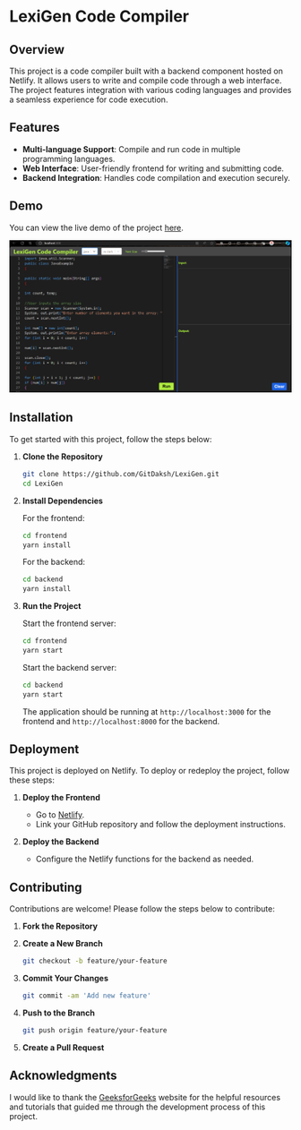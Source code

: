 # LexiGen Code Compiler

## Overview

This project is a code compiler built with a backend component hosted on Netlify. It allows users to write and compile code through a web interface. The project features integration with various coding languages and provides a seamless experience for code execution.

## Features

- **Multi-language Support**: Compile and run code in multiple programming languages.
- **Web Interface**: User-friendly frontend for writing and submitting code.
- **Backend Integration**: Handles code compilation and execution securely.

## Demo

You can view the live demo of the project [here](https://your-live-demo-url.netlify.app).

![Project Screenshot](https://github.com/GitDaksh/LexiGen/blob/main/code-compiler/lexigen.png)

## Installation

To get started with this project, follow the steps below:

1. **Clone the Repository**

   ```bash
   git clone https://github.com/GitDaksh/LexiGen.git
   cd LexiGen

2. **Install Dependencies**

   For the frontend:

   ```bash
   cd frontend
   yarn install
   ```

   For the backend:

   ```bash
   cd backend
   yarn install
   ```

3. **Run the Project**

   Start the frontend server:

   ```bash
   cd frontend
   yarn start
   ```

   Start the backend server:

   ```bash
   cd backend
   yarn start
   ```

   The application should be running at `http://localhost:3000` for the frontend and `http://localhost:8000` for the backend.

## Deployment

This project is deployed on Netlify. To deploy or redeploy the project, follow these steps:

1. **Deploy the Frontend**

   - Go to [Netlify](https://app.netlify.com/).
   - Link your GitHub repository and follow the deployment instructions.

2. **Deploy the Backend**

   - Configure the Netlify functions for the backend as needed.

## Contributing

Contributions are welcome! Please follow the steps below to contribute:

1. **Fork the Repository**

2. **Create a New Branch**

   ```bash
   git checkout -b feature/your-feature
   ```

3. **Commit Your Changes**

   ```bash
   git commit -am 'Add new feature'
   ```

4. **Push to the Branch**

   ```bash
   git push origin feature/your-feature
   ```

5. **Create a Pull Request**

## Acknowledgments

I would like to thank the [GeeksforGeeks](https://www.geeksforgeeks.org/) website for the helpful resources and tutorials that guided me through the development process of this project.
